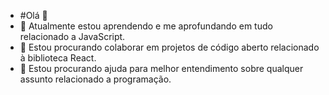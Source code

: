 - #Olá 👋
- 🌱 Atualmente estou aprendendo e me aprofundando em tudo relacionado a JavaScript.
- 🌱 Estou procurando colaborar em projetos de código aberto relacionado à biblioteca React.
- 🌱 Estou procurando ajuda para melhor entendimento sobre qualquer assunto relacionado a programação.
<!---
amilton1809/amilton1809 is a ✨ special ✨ repository because its `README.md` (this file) appears on your GitHub profile.
You can click the Preview link to take a look at your changes.
--->

